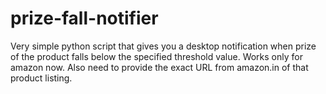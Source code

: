 # prize-fall-notifier
Very simple python script that gives you a desktop notification when prize of the product falls below the specified threshold value. Works only for amazon now. Also need to provide the exact URL from amazon.in of that product listing.
